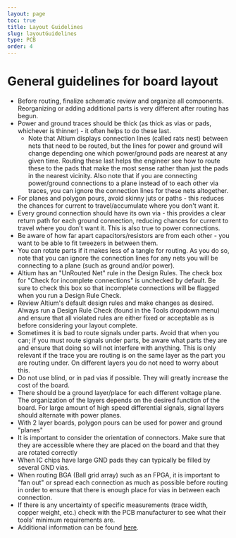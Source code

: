 ```yaml
---
layout: page
toc: true
title: Layout Guidelines
slug: layoutGuidelines
type: PCB
order: 4
---
```



# General guidelines for board layout

  * Before routing, finalize schematic review and organize all components. Reorganizing or adding additional parts is very different after routing has begun.
  * Power and ground traces should be thick (as thick as vias or pads, whichever is thinner) - it often helps to do these last.
    * Note that Altium displays connection lines (called rats nest) between nets that need to be routed, but the lines for power and ground will change depending one which power/ground pads are nearest at any given time. Routing these last helps the engineer see how to route these to the pads that make the most sense rather than just the pads in the nearest vicinity. Also note that if you are connecting power/ground connections to a plane instead of to each other via traces, you can ignore the connection lines for these nets altogether.
  * For planes and polygon pours, avoid skinny juts or paths - this reduces the chances for current to travel/accumulate where you don't want it.
  * Every ground connection should have its own via - this provides a clear return path for each ground connection, reducing chances for current to travel where you don't want it. This is also true to power connections.
  * Be aware of how far apart capacitors/resistors are from each other - you want to be able to fit tweezers in between them.
  * You can rotate parts if it makes less of a tangle for routing. As you do so, note that you can ignore the connection lines for any nets you will be connecting to a plane (such as ground and/or power).
  * Altium has an "UnRouted Net" rule in the Design Rules. The check box for "Check for incomplete connections" is unchecked by default. Be sure to check this box so that incomplete connections will be flagged when you run a Design Rule Check.
  * Review Altium's default design rules and make changes as desired. Always run a Design Rule Check (found in the Tools dropdown menu) and ensure that all violated rules are either fixed or acceptable as is before considering your layout complete.
  * Sometimes it is bad to route signals under parts. Avoid that when you can; if you must route signals under parts, be aware what parts they are and ensure that doing so will not interfere with anything. This is only relevant if the trace you are routing is on the same layer as the part you are routing under. On different layers you do not need to worry about this.
  * Do not use blind, or in pad vias if possible. They will greatly increase the cost of the board. 
  * There should be a ground layer/place for each different voltage plane. The organization of the layers depends on the desired function of the board. For large amount of high speed differential signals, signal layers should alternate with power planes. 
  * With 2 layer boards, polygon pours can be used for power and ground "planes"
  * It is important to consider the orientation of connectors. Make sure that they are accessible where they are placed on the board and that they are rotated correctly
  * When IC chips have large GND pads they can typically be filled by several GND vias. 
  * When routing BGA (Ball grid array) such as an FPGA, it is important to "fan out" or spread each connection as much as possible before routing in order to ensure that there is enough place for vias in between each connection.
  * If there is any uncertainty of specific measurements (trace width, copper weight, etc.) check with the PCB manufacturer to see what their tools' minimum requirements are. 
  * Additional information can be found [here](https://resources.altium.com/p/top-5-pcb-design-guidelines-every-pcb-designer-needs-know).
